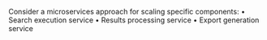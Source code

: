 

Consider a microservices approach for scaling specific components:
    • Search execution service
    • Results processing service
    • Export generation service